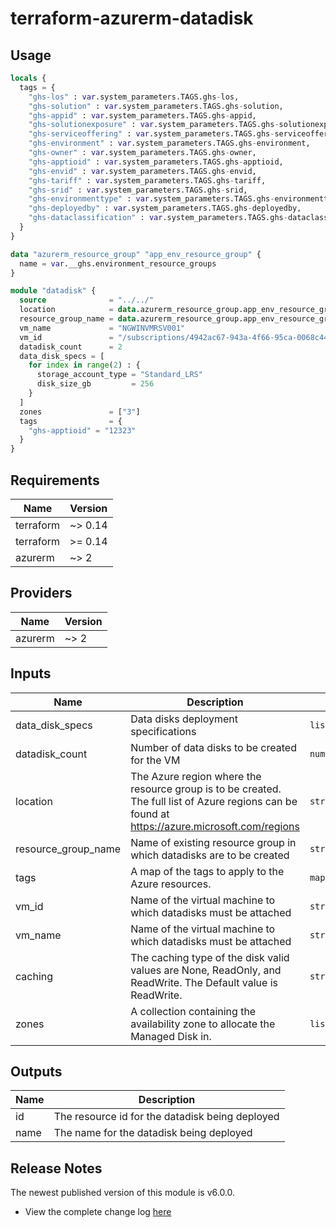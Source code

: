 # terraform-azurerm-datadisk

## Usage
``` terraform
locals {
  tags = {
    "ghs-los" : var.system_parameters.TAGS.ghs-los,
    "ghs-solution" : var.system_parameters.TAGS.ghs-solution,
    "ghs-appid" : var.system_parameters.TAGS.ghs-appid,
    "ghs-solutionexposure" : var.system_parameters.TAGS.ghs-solutionexposure,
    "ghs-serviceoffering" : var.system_parameters.TAGS.ghs-serviceoffering,
    "ghs-environment" : var.system_parameters.TAGS.ghs-environment,
    "ghs-owner" : var.system_parameters.TAGS.ghs-owner,
    "ghs-apptioid" : var.system_parameters.TAGS.ghs-apptioid,
    "ghs-envid" : var.system_parameters.TAGS.ghs-envid,
    "ghs-tariff" : var.system_parameters.TAGS.ghs-tariff,
    "ghs-srid" : var.system_parameters.TAGS.ghs-srid,
    "ghs-environmenttype" : var.system_parameters.TAGS.ghs-environmenttype,
    "ghs-deployedby" : var.system_parameters.TAGS.ghs-deployedby,
    "ghs-dataclassification" : var.system_parameters.TAGS.ghs-dataclassification
  }
}

data "azurerm_resource_group" "app_env_resource_group" {
  name = var.__ghs.environment_resource_groups
}

module "datadisk" {
  source              = "../../"
  location            = data.azurerm_resource_group.app_env_resource_group.location
  resource_group_name = data.azurerm_resource_group.app_env_resource_group.name
  vm_name             = "NGWINVMRSV001"
  vm_id               = "/subscriptions/4942ac67-943a-4f66-95ca-0068c4455040/resourceGroups/PZI-GXU2-N-RGP-OOFMH-D004/providers/Microsoft.Compute/virtualMachines/NGWINVMRSV001"
  datadisk_count      = 2
  data_disk_specs = [
    for index in range(2) : {
      storage_account_type = "Standard_LRS"
      disk_size_gb         = 256
    }
  ]
  zones               = ["3"]
  tags                = {
    "ghs-apptioid" = "12323"
  }
}
```

## Requirements

| Name | Version |
|------|---------|
| terraform | ~> 0.14 |
| terraform | >= 0.14 |
| azurerm | ~> 2 |

## Providers

| Name | Version |
|------|---------|
| azurerm | ~> 2 |

## Inputs

| Name | Description | Type | Default | Required |
|------|-------------|------|---------|:--------:|
| data\_disk\_specs | Data disks deployment specifications | `list(map(string))` | n/a | yes |
| datadisk\_count | Number of  data disks to be created for the VM | `number` | n/a | yes |
| location | The Azure region where the resource group is to be created. The full list of Azure regions can be found at https://azure.microsoft.com/regions | `string` | n/a | yes |
| resource\_group\_name | Name of existing resource group in which datadisks are to be created | `string` | n/a | yes |
| tags | A map of the tags to apply to the Azure resources. | `map(string)` | n/a | yes |
| vm\_id | Name of the virtual machine to which datadisks must be attached | `string` | n/a | yes |
| vm\_name | Name of the virtual machine to which datadisks must be attached | `string` | n/a | yes |
| caching | The caching type of the disk valid values are None, ReadOnly, and ReadWrite. The Default value is ReadWrite. | `string` | `"ReadWrite"` | no |
| zones | A collection containing the availability zone to allocate the Managed Disk in. | `list(string)` | `null` | no |

## Outputs

| Name | Description |
|------|-------------|
| id | The resource id for the datadisk being deployed |
| name | The name for the datadisk being deployed |

## Release Notes

The newest published version of this module is v6.0.0.

- View the complete change log [here](./changelog.md)
